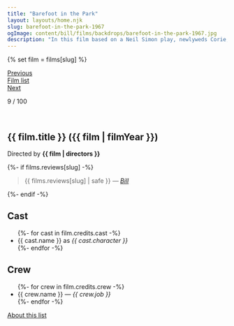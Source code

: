 ```yaml
---
title: "Barefoot in the Park"
layout: layouts/home.njk
slug: barefoot-in-the-park-1967
ogImage: content/bill/films/backdrops/barefoot-in-the-park-1967.jpg
description: "In this film based on a Neil Simon play, newlyweds Corie, a free spirit, and Paul Bratter, an uptight lawyer, share a sixth-floor apartment in Greenwich Village. Soon after their marriage, Corie tries to find a companion for mother, Ethel, who is now alone, and sets up Ethel with neighbor Victor. Inappropriate behavior on a double date causes conflict, and the young couple considers divorce."
---
```


{% set film = films[slug] %}

<nav class="films">
  <div class="prev">
    <a href="../purple-noon-1960"><i class="fa-solid fa-chevron-left fa-xs"></i> Previous</a>
  </div>
  <div>
    <a href="../">Film list</a>
  </div>
  <div class="next">
    <a href="../in-the-heat-of-the-night-1967">Next <i class="fa-solid fa-chevron-right fa-xs"></i></a>
  </div>
</nav>

<p>9 / 100</p>

<article class="film slug-barefoot-in-the-park-1967">
  <div class="backdrop-and-poster">
    <img class="poster" src="../films/posters/{{ slug }}.jpg" alt="">
    <img class="backdrop" src="../films/backdrops/{{ slug }}.jpg" alt="">
  </div>

  <h1>{{ film.title }} ({{ film | filmYear }})</h1>

  

  <p class="director">
    Directed by <strong>{{ film | directors }}</strong>
  </p>

  {%- if films.reviews[slug] -%}
    <blockquote> 
      {{ films.reviews[slug] | safe }} <em>—&nbsp;<a href="/bill">Bill</a></em>
    </blockquote> 
  {%- endif -%}

  <h2>
    Cast
  </h2>
  <ul>
    {%- for cast in film.credits.cast -%}
      <li>
        {{ cast.name }} as <em>{{ cast.character }}</em>
      </li>
    {%- endfor -%}
  </ul>

  <h2>
    Crew
  </h2>
  <ul>
    {%- for crew in film.credits.crew -%}
      <li>
        {{ crew.name }} &mdash; <em>{{ crew.job }}</em>
      </li>
    {%- endfor -%}
  </ul>
</article>
<footer>
  <a href="../about">About this list</a>
</footer>
